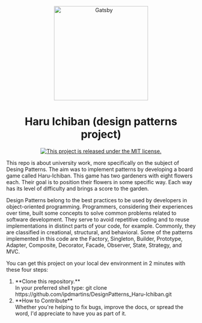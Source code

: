 <p align="center">
  <a href="#">
    <img alt="Gatsby" src="https://www.ultraboardgames.com/img/slideshow/haru-ichiban.jpg" width="250"/>
  </a>
</p>
<h1 align="center">
  Haru Ichiban (design patterns project)
</h1>
<p align="center">
  <a href="https://github.com/ipdmartins/DesignPatterns_Haru-Ichiban/blob/master/LICENSE">
    <img src="https://img.shields.io/badge/license-MIT-blue.svg" alt="This project is released under the MIT license." />
  </a>
</p>
<p align="left">
	This repo is about university work, more specifically on the subject of Desing Patterns. The aim was to implement patterns by developing a board game called Haru-Ichiban. This game has two gardeners with eight flowers each. Their goal is to position their flowers in some specific way. Each way has its level of difficulty and brings a score to the garden.
</p>
<p align="left">
	Design Patterns belong to the best practices to be used by developers in object-oriented programming. Programmers, considering their experiences over time, built some concepts to solve common problems related to software development. They serve to avoid repetitive coding and to reuse implementations in distinct parts of your code, for example. Commonly, they are classified in creational, structural, and behavioral. Some of the patterns implemented in this code are the Factory, Singleton, Builder, Prototype, Adapter, Composite, Decorator, Facade, Observer, State, Strategy, and MVC.
</p>
<p>
	You can get this project on your local dev environment in 2 minutes with these four steps:
	<ol>
		<li>
			**Clone this repository.**</br>
			In your preferred shell type: git clone https://github.com/ipdmartins/DesignPatterns_Haru-Ichiban.git
		</li> 	
		<li>
			**How to Contribute**</br>
			Whether you're helping to fix bugs, improve the docs, or spread the word, I'd appreciate to have you as part of it.
		</li>
	</ol>
</p>
